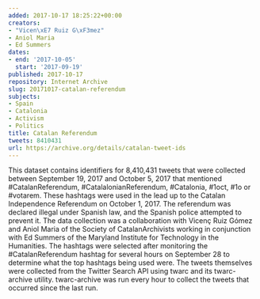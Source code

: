 ```yaml
---
added: 2017-10-17 18:25:22+00:00
creators:
- "Vicen\xE7 Ruiz G\xF3mez"
- Aniol Maria
- Ed Summers
dates:
- end: '2017-10-05'
  start: '2017-09-19'
published: 2017-10-17
repository: Internet Archive
slug: 20171017-catalan-referendum
subjects:
- Spain
- Catalonia
- Activism
- Politics
title: Catalan Referendum
tweets: 8410431
url: https://archive.org/details/catalan-tweet-ids
---
```


This dataset contains identifiers for 8,410,431 tweets that were collected between September 19, 2017 and October 5, 2017 that mentioned #CatalanReferendum, #CatalalonianReferendum, #Catalonia, #1oct, #1o or #votarem. These hashtags were used in the lead up to the Catalan Independence Referendum on October 1, 2017. The referendum was  declared illegal under Spanish law, and the Spanish police attempted to prevent it. The data collection was a collaboration with Vicenç Ruiz Gómez and Aniol Maria of the Society of CatalanArchivists working in conjunction with Ed Summers of the Maryland Institute for Technology in the Humanities. The hashtags were selected after monitoring the  #CatalanReferendum hashtag for several hours on September 28 to determine what the top hashtags being used were. The tweets themselves were collected from the Twitter Search API using twarc and its twarc-archive utility. twarc-archive was run every hour to collect the tweets that occurred since the last run.
